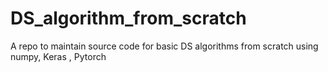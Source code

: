 # DS_algorithm_from_scratch
A repo to maintain source code for basic DS algorithms from scratch using numpy, Keras , Pytorch
